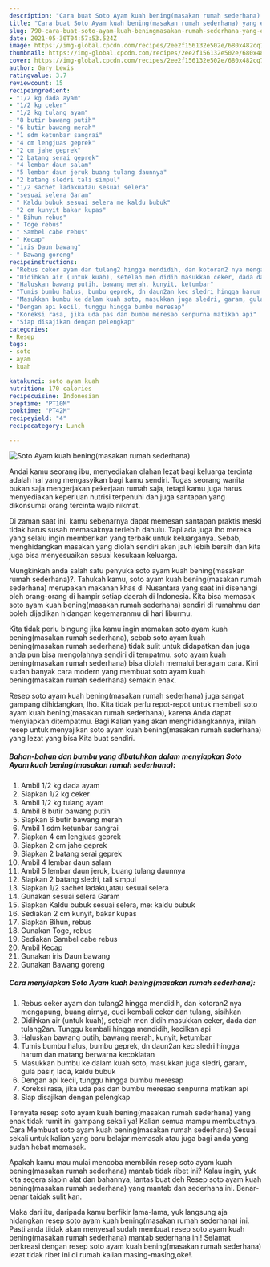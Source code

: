 ```yaml
---
description: "Cara buat Soto Ayam kuah bening(masakan rumah sederhana) yang enak dan Mudah Dibuat"
title: "Cara buat Soto Ayam kuah bening(masakan rumah sederhana) yang enak dan Mudah Dibuat"
slug: 790-cara-buat-soto-ayam-kuah-beningmasakan-rumah-sederhana-yang-enak-dan-mudah-dibuat
date: 2021-05-30T04:57:53.524Z
image: https://img-global.cpcdn.com/recipes/2ee2f156132e502e/680x482cq70/soto-ayam-kuah-beningmasakan-rumah-sederhana-foto-resep-utama.jpg
thumbnail: https://img-global.cpcdn.com/recipes/2ee2f156132e502e/680x482cq70/soto-ayam-kuah-beningmasakan-rumah-sederhana-foto-resep-utama.jpg
cover: https://img-global.cpcdn.com/recipes/2ee2f156132e502e/680x482cq70/soto-ayam-kuah-beningmasakan-rumah-sederhana-foto-resep-utama.jpg
author: Gary Lewis
ratingvalue: 3.7
reviewcount: 15
recipeingredient:
- "1/2 kg dada ayam"
- "1/2 kg ceker"
- "1/2 kg tulang ayam"
- "8 butir bawang putih"
- "6 butir bawang merah"
- "1 sdm ketunbar sangrai"
- "4 cm lengjuas geprek"
- "2 cm jahe geprek"
- "2 batang serai geprek"
- "4 lembar daun salam"
- "5 lembar daun jeruk buang tulang daunnya"
- "2 batang sledri tali simpul"
- "1/2 sachet ladakuatau sesuai selera"
- "sesuai selera Garam"
- " Kaldu bubuk sesuai selera me kaldu bubuk"
- "2 cm kunyit bakar kupas"
- " Bihun rebus"
- " Toge rebus"
- " Sambel cabe rebus"
- " Kecap"
- "iris Daun bawang"
- " Bawang goreng"
recipeinstructions:
- "Rebus ceker ayam dan tulang2 hingga mendidih, dan kotoran2 nya mengapung, buang airnya, cuci kembali ceker dan tulang, sisihkan"
- "Didihkan air (untuk kuah), setelah men didih masukkan ceker, dada dan tulang2an. Tunggu kembali hingga mendidih, kecilkan api"
- "Haluskan bawang putih, bawang merah, kunyit, ketumbar"
- "Tumis bumbu halus, bumbu geprek, dn daun2an kec sledri hingga harum dan matang berwarna kecoklatan"
- "Masukkan bumbu ke dalam kuah soto, masukkan juga sledri, garam, gula pasir, lada, kaldu bubuk"
- "Dengan api kecil, tunggu hingga bumbu meresap"
- "Koreksi rasa, jika uda pas dan bumbu meresao senpurna matikan api"
- "Siap disajikan dengan pelengkap"
categories:
- Resep
tags:
- soto
- ayam
- kuah

katakunci: soto ayam kuah 
nutrition: 170 calories
recipecuisine: Indonesian
preptime: "PT10M"
cooktime: "PT42M"
recipeyield: "4"
recipecategory: Lunch

---
```



![Soto Ayam kuah bening(masakan rumah sederhana)](https://img-global.cpcdn.com/recipes/2ee2f156132e502e/680x482cq70/soto-ayam-kuah-beningmasakan-rumah-sederhana-foto-resep-utama.jpg)

Andai kamu seorang ibu, menyediakan olahan lezat bagi keluarga tercinta adalah hal yang mengasyikan bagi kamu sendiri. Tugas seorang  wanita bukan saja mengerjakan pekerjaan rumah saja, tetapi kamu juga harus menyediakan keperluan nutrisi terpenuhi dan juga santapan yang dikonsumsi orang tercinta wajib nikmat.

Di zaman  saat ini, kamu sebenarnya dapat memesan santapan praktis meski tidak harus susah memasaknya terlebih dahulu. Tapi ada juga lho mereka yang selalu ingin memberikan yang terbaik untuk keluarganya. Sebab, menghidangkan masakan yang diolah sendiri akan jauh lebih bersih dan kita juga bisa menyesuaikan sesuai kesukaan keluarga. 



Mungkinkah anda salah satu penyuka soto ayam kuah bening(masakan rumah sederhana)?. Tahukah kamu, soto ayam kuah bening(masakan rumah sederhana) merupakan makanan khas di Nusantara yang saat ini disenangi oleh orang-orang di hampir setiap daerah di Indonesia. Kita bisa memasak soto ayam kuah bening(masakan rumah sederhana) sendiri di rumahmu dan boleh dijadikan hidangan kegemaranmu di hari liburmu.

Kita tidak perlu bingung jika kamu ingin memakan soto ayam kuah bening(masakan rumah sederhana), sebab soto ayam kuah bening(masakan rumah sederhana) tidak sulit untuk didapatkan dan juga anda pun bisa mengolahnya sendiri di tempatmu. soto ayam kuah bening(masakan rumah sederhana) bisa diolah memalui beragam cara. Kini sudah banyak cara modern yang membuat soto ayam kuah bening(masakan rumah sederhana) semakin enak.

Resep soto ayam kuah bening(masakan rumah sederhana) juga sangat gampang dihidangkan, lho. Kita tidak perlu repot-repot untuk membeli soto ayam kuah bening(masakan rumah sederhana), karena Anda dapat menyiapkan ditempatmu. Bagi Kalian yang akan menghidangkannya, inilah resep untuk menyajikan soto ayam kuah bening(masakan rumah sederhana) yang lezat yang bisa Kita buat sendiri.

<!--inarticleads1-->

##### Bahan-bahan dan bumbu yang dibutuhkan dalam menyiapkan Soto Ayam kuah bening(masakan rumah sederhana):

1. Ambil 1/2 kg dada ayam
1. Siapkan 1/2 kg ceker
1. Ambil 1/2 kg tulang ayam
1. Ambil 8 butir bawang putih
1. Siapkan 6 butir bawang merah
1. Ambil 1 sdm ketunbar sangrai
1. Siapkan 4 cm lengjuas geprek
1. Siapkan 2 cm jahe geprek
1. Siapkan 2 batang serai geprek
1. Ambil 4 lembar daun salam
1. Ambil 5 lembar daun jeruk, buang tulang daunnya
1. Siapkan 2 batang sledri, tali simpul
1. Siapkan 1/2 sachet ladaku,atau sesuai selera
1. Gunakan sesuai selera Garam
1. Siapkan  Kaldu bubuk sesuai selera, me: kaldu bubuk
1. Sediakan 2 cm kunyit, bakar kupas
1. Siapkan  Bihun, rebus
1. Gunakan  Toge, rebus
1. Sediakan  Sambel cabe rebus
1. Ambil  Kecap
1. Gunakan iris Daun bawang
1. Gunakan  Bawang goreng




<!--inarticleads2-->

##### Cara menyiapkan Soto Ayam kuah bening(masakan rumah sederhana):

1. Rebus ceker ayam dan tulang2 hingga mendidih, dan kotoran2 nya mengapung, buang airnya, cuci kembali ceker dan tulang, sisihkan
1. Didihkan air (untuk kuah), setelah men didih masukkan ceker, dada dan tulang2an. Tunggu kembali hingga mendidih, kecilkan api
1. Haluskan bawang putih, bawang merah, kunyit, ketumbar
1. Tumis bumbu halus, bumbu geprek, dn daun2an kec sledri hingga harum dan matang berwarna kecoklatan
1. Masukkan bumbu ke dalam kuah soto, masukkan juga sledri, garam, gula pasir, lada, kaldu bubuk
1. Dengan api kecil, tunggu hingga bumbu meresap
1. Koreksi rasa, jika uda pas dan bumbu meresao senpurna matikan api
1. Siap disajikan dengan pelengkap




Ternyata resep soto ayam kuah bening(masakan rumah sederhana) yang enak tidak rumit ini gampang sekali ya! Kalian semua mampu membuatnya. Cara Membuat soto ayam kuah bening(masakan rumah sederhana) Sesuai sekali untuk kalian yang baru belajar memasak atau juga bagi anda yang sudah hebat memasak.

Apakah kamu mau mulai mencoba membikin resep soto ayam kuah bening(masakan rumah sederhana) mantab tidak ribet ini? Kalau ingin, yuk kita segera siapin alat dan bahannya, lantas buat deh Resep soto ayam kuah bening(masakan rumah sederhana) yang mantab dan sederhana ini. Benar-benar taidak sulit kan. 

Maka dari itu, daripada kamu berfikir lama-lama, yuk langsung aja hidangkan resep soto ayam kuah bening(masakan rumah sederhana) ini. Pasti anda tiidak akan menyesal sudah membuat resep soto ayam kuah bening(masakan rumah sederhana) mantab sederhana ini! Selamat berkreasi dengan resep soto ayam kuah bening(masakan rumah sederhana) lezat tidak ribet ini di rumah kalian masing-masing,oke!.

